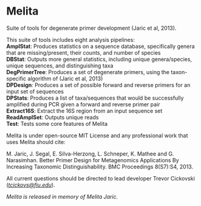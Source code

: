# Melita

Suite of tools for degenerate primer development (Jaric et al, 2013).<br>

This suite of tools includes eight analysis pipelines:<br>
<b>AmplStat</b>: Produces statistics on a sequence database, specifically genera that are missing/present, their counts, and number of species<br>
<b>DBStat</b>: Outputs more general statistics, including unique genera/species, unique sequences, and distinguishing taxa<br>
<b>DegPrimerTree</b>: Produces a set of degenerate primers, using the taxon-specific algorithm of (Jaric et al, 2013)<br>
<b>DPDesign</b>: Produces a set of possible forward and reverse primers for an input set of sequences<br>
<b>DPStats</b>: Produces a list of taxa/sequences that would be successfully amplified during PCR given a forward and reverse primer pair<br>
<b>Extract16S</b>: Extract the 16S region from an input sequence set<br>
<b>ReadAmplSet</b>: Outputs unique reads<br>
<b>Test</b>: Tests some core features of Melita<br>

Melita is under open-source MIT License and any professional work that uses Melita should cite:

M. Jaric, J. Segal, E. Silva-Herzong, L. Schneper, K. Mathee and G. Narasimhan. Better Primer Design for Metagenomics Applications By Increasing Taxonomic Distinguishability.  BMC Proceedings 8(S7):S4, 2013.

All current questions should be directed to lead developer Trevor Cickovski (<i>tcickovs@fiu.edu</i>).

<i>Melita is released in memory of Melita Jaric.</i>
